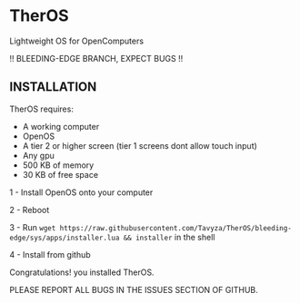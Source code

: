 # TherOS
Lightweight OS for OpenComputers

!! BLEEDING-EDGE BRANCH, EXPECT BUGS !!

## INSTALLATION

TherOS requires:
- A working computer
- OpenOS
- A tier 2 or higher screen (tier 1 screens dont allow touch input)
- Any gpu
- 500 KB of memory
- 30 KB of free space

1 - Install OpenOS onto your computer

2 - Reboot

3 - Run ```wget https://raw.githubusercontent.com/Tavyza/TherOS/bleeding-edge/sys/apps/installer.lua && installer``` in the shell

4 - Install from github

Congratulations! you installed TherOS.

PLEASE REPORT ALL BUGS IN THE ISSUES SECTION OF GITHUB.
